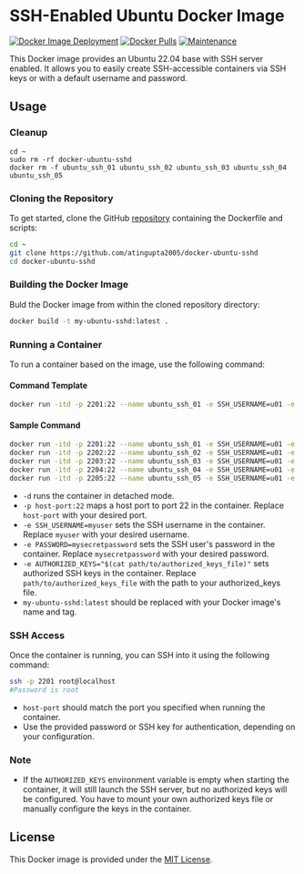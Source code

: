 # SSH-Enabled Ubuntu Docker Image

[![Docker Image Deployment](https://github.com/atingupta2005/ubuntu-sshd/actions/workflows/ci_cd.yml/badge.svg)](https://github.com/atingupta2005/ubuntu-sshd/actions/workflows/ci_cd.yml)
[![Docker Pulls](https://img.shields.io/docker/pulls/atingupta2005/ubuntu-sshd.svg)](https://hub.docker.com/r/atingupta2005/ubuntu-sshd)
[![Maintenance](https://img.shields.io/badge/Maintained-Yes-green.svg)](https://github.com/atingupta2005/ubuntu-sshd)

This Docker image provides an Ubuntu 22.04 base with SSH server enabled. It allows you to easily create SSH-accessible containers via SSH keys or with a default username and password.

## Usage

### Cleanup
```
cd ~
sudo rm -rf docker-ubuntu-sshd
docker rm -f ubuntu_ssh_01 ubuntu_ssh_02 ubuntu_ssh_03 ubuntu_ssh_04 ubuntu_ssh_05
```

### Cloning the Repository

To get started, clone the GitHub  [repository](https://github.com/atingupta2005/ubuntu-sshd) containing the Dockerfile and scripts:

```bash
cd ~
git clone https://github.com/atingupta2005/docker-ubuntu-sshd
cd docker-ubuntu-sshd
```

### Building the Docker Image

Buld the Docker image from within the cloned repository directory:

```bash
docker build -t my-ubuntu-sshd:latest .
```

### Running a Container

To run a container based on the image, use the following command:

#### Command Template
```bash
docker run -itd -p 2201:22 --name ubuntu_ssh_01 -e SSH_USERNAME=u01 -e PASSWORD=p -e AUTHORIZED_KEYS="$(cat path/to/authorized_keys_file)" my-ubuntu-sshd:latest
```

#### Sample Command
```bash
docker run -itd -p 2201:22 --name ubuntu_ssh_01 -e SSH_USERNAME=u01 -e PASSWORD=p my-ubuntu-sshd:latest
docker run -itd -p 2202:22 --name ubuntu_ssh_02 -e SSH_USERNAME=u01 -e PASSWORD=p my-ubuntu-sshd:latest
docker run -itd -p 2203:22 --name ubuntu_ssh_03 -e SSH_USERNAME=u01 -e PASSWORD=p my-ubuntu-sshd:latest
docker run -itd -p 2204:22 --name ubuntu_ssh_04 -e SSH_USERNAME=u01 -e PASSWORD=p my-ubuntu-sshd:latest
docker run -itd -p 2205:22 --name ubuntu_ssh_05 -e SSH_USERNAME=u01 -e PASSWORD=p my-ubuntu-sshd:latest
```

- `-d` runs the container in detached mode.
- `-p host-port:22` maps a host port to port 22 in the container. Replace `host-port` with your desired port.
- `-e SSH_USERNAME=myuser` sets the SSH username in the container. Replace `myuser` with your desired username.
- `-e PASSWORD=mysecretpassword` sets the SSH user's password in the container. Replace `mysecretpassword` with your desired password.
- `-e AUTHORIZED_KEYS="$(cat path/to/authorized_keys_file)"` sets authorized SSH keys in the container. Replace `path/to/authorized_keys_file` with the path to your authorized_keys file.
- `my-ubuntu-sshd:latest` should be replaced with your Docker image's name and tag.

### SSH Access

Once the container is running, you can SSH into it using the following command:

```bash
ssh -p 2201 root@localhost
#Password is root
```

- `host-port` should match the port you specified when running the container.
- Use the provided password or SSH key for authentication, depending on your configuration.

### Note

- If the `AUTHORIZED_KEYS` environment variable is empty when starting the container, it will still launch the SSH server, but no authorized keys will be configured. You have to mount your own authorized keys file or manually configure the keys in the container.

## License

This Docker image is provided under the [MIT License](LICENSE).
